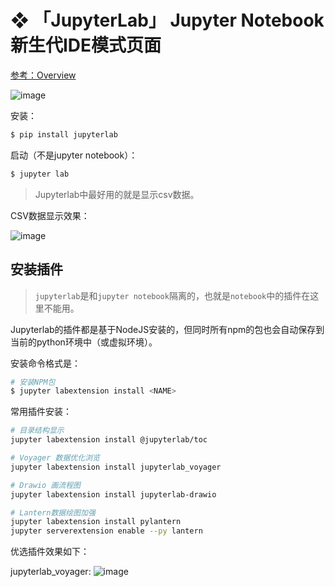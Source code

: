 # ❖ 「JupyterLab」 Jupyter Notebook 新生代IDE模式页面

[参考：Overview](https://jupyterlab.readthedocs.io/en/stable/getting_started/overview.html)

![image](https://user-images.githubusercontent.com/14041622/47287425-be9e1d00-d624-11e8-9519-1aed2739c6a7.png)

安装：
```sh
$ pip install jupyterlab
```

启动（不是jupyter notebook）：
```sh
$ jupyter lab
```

> Jupyterlab中最好用的就是显示csv数据。

CSV数据显示效果：

![image](https://user-images.githubusercontent.com/14041622/47287487-f6a56000-d624-11e8-8731-a1a4e2045e48.png)


## 安装插件
> `jupyterlab`是和`jupyter notebook`隔离的，也就是`notebook`中的插件在这里不能用。

Jupyterlab的插件都是基于NodeJS安装的，但同时所有npm的包也会自动保存到当前的python环境中（或虚拟环境）。


安装命令格式是：
```sh
# 安装NPM包
$ jupyter labextension install <NAME>
```

常用插件安装：
```sh
# 目录结构显示
jupyter labextension install @jupyterlab/toc

# Voyager 数据优化浏览
jupyter labextension install jupyterlab_voyager

# Drawio 画流程图
jupyter labextension install jupyterlab-drawio

# Lantern数据绘图加强
jupyter labextension install pylantern
jupyter serverextension enable --py lantern


```

优选插件效果如下：

jupyterlab_voyager:
![image](https://user-images.githubusercontent.com/14041622/47288097-2e150c00-d627-11e8-8c09-cf4f098938d2.png)

